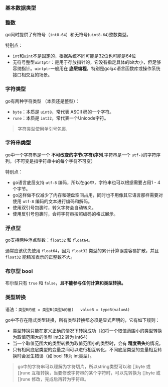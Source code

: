 ### 基本数据类型

### 整数

go同时提供了有符号（`int8-64`）和无符号(`uint8-64`)整数类型。

特别点：

+ `int`和`uint`不是固定的，根据系统不同可能是32位也可能是64位
+ 无符号整型`uintptr`：是用于存放指针的，它没有指定具体的bit大小，但足够容纳指针。`uintptr`一般用在 **底层编程**，特别是go与c语言函数库或操作系统接口相交互的场景。

### 字符类型

go有两种字符类型 （本质还是整型）：

+ `byte`：本质是 `uint8`，常代表 ASCII 码的一个字符。
+ `rune`：本质是 `int32`，常代表一个Unicode字符。

> 字符类型使用单引号包裹.



### 字符串类型

go中一个字符串是一个 **不可改变的字节(字符)序列**.字符串是一个 `utf-8`的字符序列。（不可变是指字符串中的每个字符不可变）

特别点：

+ go语言底层支持 `utf-8` 编码，所以在go中，字符串也可以根据需要占用1 - 4 个字节。
+ go这样做不仅减少了内存和硬盘空间占用，同时也不用像其它语言那样需要对使用 `utf-8` 编码的文本进行编码和解码。
+ 使用双引号包裹时，转义字符会自动转义。
+ 使用反引号包裹时，会将字符串按照编码的格式展示。

### 浮点型

go支持两种浮点型数：`float32` 和 `float64`。

通常应该优先使用 `float64`，因为 `float32` 类型的累计计算误差容易扩散，并且 `float32` 能精准表示的正整数不大。



### 布尔型 bool

布尔型只有 `true` 和 `false`，**且不能参与任何计算和类型转换。**



### 类型转换

语法：`类型B的值 = 类型B(类型A的值)   valueB = typeB(valueA)`

go中不存在隐式类型转换，所有类型转换都必须是显式声明的，它有如下规则：

+ 类型转换只能在定义正确的情况下转换成功（如将一个取值范围小的类型转换为取值范围大的类型 int32 转为 int64）
+ 当一个取值范围大的类型转换为取值范围小的类型时，会有 **精度丢失**的情况。
+ 只有相同底层类型的变量之间可以进行相互转化，不同底层类型的变量相互转换时会发生错误（如 bool 转为 int类型）。

> go中的字符串可以理解为字符切片，所以string类型可以和 []byte 或 []rune 互相转换，当要修改字符串的某个字符时，可以先转换为 []byte 或 []rune 修改，完成后再转为字符串。
